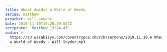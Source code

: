 ```yaml
---
title: Wheat Amidst a World of Weeds
series: matthew
preacher: will-snyder
date: 2019-11-10T19:28:39.537Z
scripture: 'Matthew 13:24-43'
audio: >-
  https://s3.wasabisys.com/coventrypca.church/sermons/2019.11.10.A Wheat Amidst
  a World of Weeds - Will Snyder.mp3
---
```

